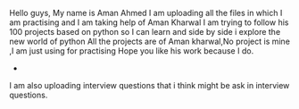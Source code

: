 Hello guys, My name is Aman Ahmed 
I am uploading all the files in which I am practising and I am taking help of Aman Kharwal
I am trying to follow his 100 projects based on python so I can learn and side by side i explore the new world of python
All the projects are of Aman kharwal,No project is mine ,I am just using for practising
Hope you like his work because I do.

+
I am also uploading interview questions that i think might be ask in interview questions.
